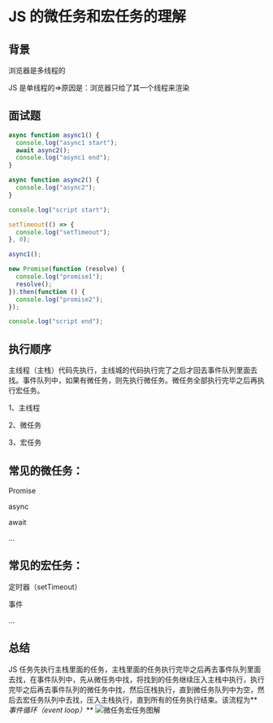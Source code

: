 # JS 的微任务和宏任务的理解

## 背景

浏览器是多线程的

JS 是单线程的=>原因是：浏览器只给了其一个线程来渲染

## 面试题

```js
async function async1() {
  console.log("async1 start");
  await async2();
  console.log("async1 end");
}

async function async2() {
  console.log("async2");
}

console.log("script start");

setTimeout(() => {
  console.log("setTimeout");
}, 0);

async1();

new Promise(function (resolve) {
  console.log("promise1");
  resolve();
}).then(function () {
  console.log("promise2");
});

console.log("script end");
```

## 执行顺序

主线程（主栈）代码先执行，主线城的代码执行完了之后才回去事件队列里面去找。事件队列中，如果有微任务，则先执行微任务。微任务全部执行完毕之后再执行宏任务。

1、主线程

2、微任务

3、宏任务

## 常见的微任务：

Promise

async

await

...

## 常见的宏任务：

定时器（setTimeout）

事件

...

## 总结

JS 任务先执行主栈里面的任务，主栈里面的任务执行完毕之后再去事件队列里面去找，在事件队列中，先从微任务中找，将找到的任务继续压入主栈中执行，执行完毕之后再去事件队列的微任务中找，然后压栈执行，直到微任务队列中为空，然后去宏任务队列中去找，压入主栈执行，直到所有的任务执行结束。该流程为**_事件循环（event loop）_**
![微任务宏任务图解](/img/微任务宏任务图解.png "微任务宏任务图解")
